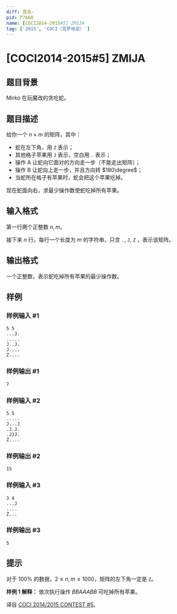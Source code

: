 ```yaml
---
diff: 普及-
pid: P7660
name: [COCI2014-2015#5] ZMIJA
tag: ['2015', 'COCI（克罗地亚）']
---
```

# [COCI2014-2015#5] ZMIJA
## 题目背景

Mirko 在玩魔改的贪吃蛇。
## 题目描述

给你一个 $n\times m$ 的矩阵，其中：

- 蛇在左下角，用 `Z` 表示；
- 其他格子苹果用 `J` 表示，空白用 `.` 表示；
- 操作 A 让蛇向它面对的方向走一步（不能走出矩阵）；
- 操作 B 让蛇向上走一步，并且方向转 $180\degree$；
- 当蛇所在格子有苹果时，蛇会把这个苹果吃掉。

现在蛇面向右，求最少操作数使蛇吃掉所有苹果。
## 输入格式

第一行两个正整数 $n,m$。

接下来 $n$ 行，每行一个长度为 $m$ 的字符串，只含 `.`, `J`, `Z` ，表示该矩阵。
## 输出格式

一个正整数，表示蛇吃掉所有苹果的最少操作数。
## 样例

### 样例输入 #1
```
5 5
...J.
.....
J..J.
J....
Z....
```
### 样例输出 #1
```
7
```
### 样例输入 #2
```
5 5
.....
J...J
.J.J.
.JJJ.
Z....
```
### 样例输出 #2
```
15
```
### 样例输入 #3
```
3 4
...J
....
Z...
```
### 样例输出 #3
```
5
```
## 提示

对于 $100\%$ 的数据，$2 \leq n,m \leq 1000$，矩阵的左下角一定是 `Z`。

**样例 1 解释：** 依次执行操作 $BBAAABB$ 可吃掉所有苹果。

译自 [COCI 2014/2015 CONTEST #5](https://hsin.hr/coci/archive/2014_2015/contest5_tasks.pdf)。
